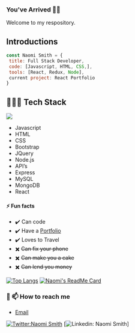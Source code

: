 
### You've Arrived 👋🏾
<p> Welcome to my respository.<p>

 ## Introductions
 ```javascript
const Naomi Smith = {
  title: Full Stack Developer,
  code: [Javascript, HTML, CSS,],
  tools: [React, Redux, Node],
  current project: React Portfolio
}
```
<!--   <p> Good day my name is Naomi Smith. I am a recent graduate from UNC Chapel Hill, Full Stack Developer bootcamp. I am currently building my portfolio with a variety of applications. 

Here are some ideas to get you started:

- 🔭 I’m currently working on my React portfolio ...
- 🌱 I’m currently learning ...
- 👯 I’m looking to collaborate on ...
- 🤔 I’m looking for help with ...
- 💬 Ask me about ... -->

   
## 👩🏾‍💻 Tech Stack
 ![](https://img.shields.io/badge/<WORD_ON_LEFT>-<WORD_ON_RIGHT>-informational?style=flat&logo=<LOGO_NAME>&logoColor=white&color=2bbc8a)
- Javascript
- HTML
- CSS
- Bootstrap
- JQuery
- Node.js
- API’s
- Express
- MySQL
- MongoDB
- React


#### ⚡ Fun facts
- ✔️ Can code
- ✔️ Have a [Portfolio]()
- ✔️ Loves to Travel
- ✖️ ~~Can fix your phone~~
- ✖️ ~~Can make you a cake~~
- ✖️ ~~Can lend you money~~
   
<!--    title_color: "19f9d899",
    icon_color: "19f9d899",
    text_color: "FF75B5",
    bg_color: "31353a", -->

[![Top Langs](https://github-readme-stats.vercel.app/api/top-langs/?username=smithnaomi&show_icons=true&theme=panda&bg_color=31353a&text_color=FF75B5&title_color=19f9d899&icon_color=19f9d899&hide_border=true&include_all_commits=true&count_private=true)](https://smithnaomi.ml "Naomi's top languages")
[![Naomi's ReadMe Card](https://github-readme-stats.vercel.app/api?username=smithnaomi&show_icons=true&theme=panda&bg_color=31353a&text_color=FF75B5&title_color=19f9d899&icon_color=19f9d899&hide_border=true&include_all_commits=true&count_private=true)](https://smithnaomi.ml "Naomi's Contributions")
   
<!-- ![Naomi's GitHub stats](https://github-readme-stats.vercel.app/api?username=smithnaomi&theme=panda&show_icons=true)
   
[![Top Langs](https://github-readme-stats.vercel.app/api/top-langs/?username=smithnaomi&layout=compact_theme=panda&show_icons=true)](https://github.com/smithnaomi/github-readme-stats) -->
### 🔗 📫 How to reach me

+ [Email](mailto:smithnaomi488@gmail.com)
<!-- + [LinkedIn](https://www.linkedin.com/in/smithnaomi488)
+ [Twitter](https://twitter.com/thenewCoder) -->
[![Twitter:Naomi Smith](https://img.shields.io/twitter/follow/NaomiSmith?style=social)](https://twitter.com/thenewCoder)
[![Linkedin: Naomi Smith](https://img.shields.io/badge/-smithnaomi-blue?style=flat-square&logo=Linkedin&logoColor=white&link=https://www.linkedin.com/in/smithnaomi488)]

